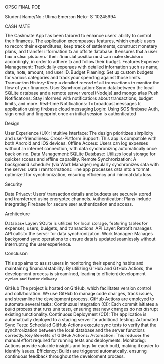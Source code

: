 OPSC FINAL POE 

Student Name/No.: Utima Emerson Neto- ST10245994

CASH MATE

The Cashmate App has been tailored to enhance users' ability to control their finances. The application encompasses features, which enable users to record their expenditures, keep track of settlements, construct monetary plans, and transfer information to an offsite database. It ensures that a user has a clear picture of their financial position and can make decisions accordingly, in order to adhere to and follow their budget.
Features
Expense Management: Track daily expenses with detailed information such as name, date, note, amount, and user ID.
Budget Planning: Set up custom budgets for various categories and track your spending against those limits.
Transaction History: Keep a detailed record of all transactions to monitor the flow of your finances.
User Synchronization: Sync data between the local SQLite database and a remote server vercel (Nodejs).and mongo atlas
Push Notifications: Stay informed with notifications about transactions, budget limits, and more.
Real-time Notifications: To broadcast messages to application using firebase cloud messaging
Login: Using SOS firebase Auth, sign email and fingerprint once an initial session is authenticated


Design

User Experience (UX):
Intuitive Interface: The design prioritizes simplicity and user-friendliness.
Cross-Platform Support: This app is compatible with both Android and iOS devices.
Offline Access: Users can log expenses without an internet connection, with data synchronizing automatically once back online.
Data Management:
SQLite Database: Utilizes local storage for quicker access and offline capability.
Remote Synchronization: A background scheduler (via Work Manager) regularly synchronizes data with the server.
Data Transformations: The app processes data into a format optimized for synchronization, ensuring efficiency and minimal data loss.

Security

Data Privacy: Users' transaction details and budgets are securely stored and transferred using encrypted channels.
Authentication: Plans include integrating Firebase for secure user authentication and access.

Architecture

Database Layer: SQLite is utilized for local storage, featuring tables for expenses, users, budgets, and transactions.
API Layer: Retrofit manages API calls to the server for data synchronization.
Work Manager: Manages background sync operations to ensure data is updated seamlessly without interrupting the user experience.


Conclusion

This app aims to assist users in monitoring their spending habits and maintaining financial stability. By utilizing GitHub and GitHub Actions, the development process is streamlined, leading to efficient development cycles and faster delivery.


 
GitHub
The project is hosted on GitHub, which facilitates version control and collaboration. 
We use GitHub to manage code changes, track issues, and streamline the development process. 
GitHub Actions are employed to automate several tasks:
Continuous Integration (CI): Each commit initiates a build process that runs unit tests, ensuring that new changes do not disrupt existing functionality.
Continuous Deployment (CD): The application is automatically deployed to a staging server for additional testing.
Automated Sync Tests: Scheduled GitHub Actions execute sync tests to verify that the synchronization between the local database and the server functions correctly.
Key Benefits of GitHub Actions:
Automation: This reduces the manual effort required for running tests and deployments.
Monitoring: Actions provide valuable insights and logs for each build, making it easier to identify issues.
Efficiency: Builds are triggered automatically, ensuring continuous feedback throughout the development process.

